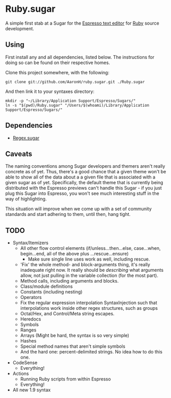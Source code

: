 Ruby.sugar
==========
A simple first stab at a Sugar for the [Espresso text editor][espresso] for
[Ruby][] source development.

[espresso]: <http://macrabbit.com/espresso/> "The Espresso text editor, by MacRabbit"
[ruby]: <http://ruby-lang.org/> "The Ruby programming language"

Using
-----
First install any and all dependencies, listed below. The instructions for
doing so can be found on their respective homes.

Clone this project somewhere, with the following:
    
    git clone git://github.com/AaronH/ruby.sugar.git ./Ruby.sugar
    
And then link it to your syntaxes directory:
    
    mkdir -p "~/Library/Application Support/Espresso/Sugars/"
    ln -s "$(pwd)/Ruby.sugar" "/Users/$(whoami)/Library/Application Support/Espresso/Sugars/"
    
Dependencies
------------
- [Regex.sugar](http://github.com/elliottcable/Regex.sugar "elliottcable's Regex.sugar on GitHub")

Caveats
-------
The naming conventions among Sugar developers and themers aren't really
concrete as of yet. Thus, there's a good chance that a given theme won't be
able to show all of the data about a a given file that is associated with a
given sugar as of yet. Specifically, the default theme that is currently being
distributed with the Espresso previews can't handle this Sugar - if you just
plug this Sugar into Espresso, you won't see much interesting stuff in the way
of highlighting.

This situation will improve when we come up with a set of community standards
and start adhering to them, until then, hang tight.

TODO
----
- Syntax/Itemizers
  - All other flow control elements (if/unless…then…else, case…when,
    begin…end, all of the above plus …rescue…ensure)
    - Make sure single line uses work as well, including rescue.
  - 'Fix' the whole method- and block-arguments thing, it's really inadequate
    right now. It really should be *describing* what arguments allow, not just
    pulling in the variable collection (for the most part).
  - Method calls, including arguments and blocks.
  - Class/module definitions
  - Constants (including nesting)
  - Operators
  - Fix the regular expression interpolation SyntaxInjection such that
    interpolations work inside other regex structures, such as groups
  - Octal/Hex, and Control/Meta string escapes.
  - Heredocs
  - Symbols
  - Ranges
  - Arrays (Might be hard, the syntax is so very simple)
  - Hashes
  - Special method names that aren't simple symbols
  - And the hard one: percent-delimited strings. No idea how to do this one.
- CodeSense
  - Everything!
- Actions
  - Running Ruby scripts from within Espresso
  - Everything!
- All new 1.9 syntax
